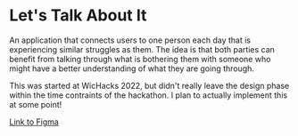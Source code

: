 # Let's Talk About It

An application that connects users to one person each day that is experiencing similar struggles as them. The idea is that both parties can benefit from talking through what is bothering them with someone who might have a better understanding of what they are going through. 

This was started at WicHacks 2022, but didn't really leave the design phase within the time contraints of the hackathon. I plan to actually implement this at some point!

[Link to Figma](https://www.figma.com/proto/i8bEy2SWDt2fMp9gATErKG/Let's-Talk-About-It?node-id=4%3A57&starting-point-node-id=4%3A57)
